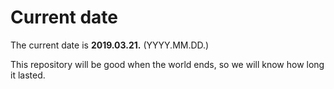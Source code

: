 # Current date

The current date is **2019.03.21.** (YYYY.MM.DD.)

This repository will be good when the world ends, so we will know how long it lasted.